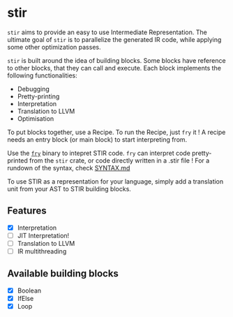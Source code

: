 # stir

`stir` aims to provide an easy to use Intermediate Representation. The ultimate
goal of `stir` is to parallelize the generated IR code, while applying some
other optimization passes.

`stir` is built around the idea of building blocks. Some blocks have reference
to other blocks, that they can call and execute. Each block implements the
following functionalities:

* Debugging
* Pretty-printing
* Interpretation
* Translation to LLVM
* Optimisation

To put blocks together, use a Recipe. To run the Recipe, just `fry` it ! A
recipe needs an entry block (or main block) to start interpreting from.

Use the [`fry`](https://github.com/cohenarthur/fry) binary to intepret STIR code.
`fry` can interpret code pretty-printed from the `stir` crate, or code directly
written in a .stir file ! For a rundown of the syntax, check [SYNTAX.md](SYNTAX.md)

To use STIR as a representation for your language, simply add a translation unit
from your AST to STIR building blocks.

## Features

* [x] Interpretation
* [ ] JIT Interpretation!
* [ ] Translation to LLVM
* [ ] IR multithreading

## Available building blocks

* [x] Boolean
* [x] IfElse
* [x] Loop
